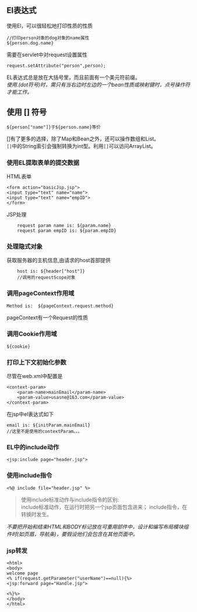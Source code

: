 ## El表达式
使用El，可以很轻松地打印性质的性质    

    //打印person对象的dog对象的name属性
    ${person.dog.name}
需要在servlet中对request设置属性  
    
    request.setAttribute("person",person);
EL表达式总是放在大括号里，而且前面有一个美元符前缀。  
*使用.(dot符号)时，需只有当右边时左边的一个bean性质或映射键时，点号操作符才能工作。*  
## 使用 **[]** 符号
    ${person["name"]}于${person.name}等价
[]有了更多的选择，除了Map和Bean之外，还可以操作数组和List。  
`[]`中的String索引会强制转换为int型。利用`[]`可以访问ArrayList。  
### 使用EL提取表单的提交数据
HTML表单  

    <form action="basicJsp.jsp">
    <input type="text" name="name">
    <input type="text" name="empID">
    </form>
JSP处理  

        request param name is: ${param.name}
        request param empID is: ${param.empID}
### 处理隐式对象
获取服务器的主机信息,由请求的host首部提供    

        host is: ${header["host"]}
        //调用的requestScope对象
### 调用pageContext作用域
    Method is:  ${pageContext.request.method}
pageContext有一个Request的性质
### 调用Cookie作用域
    ${cookie}
### 打印上下文初始化参数
尽管在web.xml中配置是     

    <context-param>
        <param-name>mainEmail</param-name>
        <param-value>usasne@163.com</param-value>
    </context-param>
在jsp中el表达式如下     

    email is: ${initParam.mainEmail}
    //这里不是使用的contextParam。。。
### EL中的include动作
    <jsp:include page="header.jsp">
### 使用include指令
    <%@ include file="header.jsp" %>
>使用include标准动作与include指令的区别:   
include标准动作，在运行时把另一个jsp页面包含进来；  include指令，在转换时发生。 

*不要把开始和结束HTML和BODY标记放在可重用部件中，设计和编写布局模块组件时(如页眉，导航条)，要假设他们会包含在其他页面中。*
### jsp转发
    <html>
    <body>
    welcome page
    <% if(request.getParameter("userName")==null){%>
    <jsp:forward page="Handle.jsp">
    
    <%}%>
    </body>
    </html>
